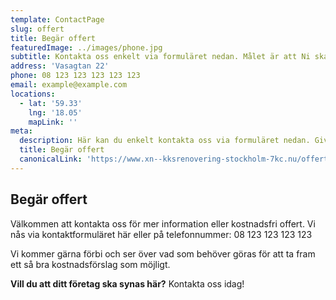 ```yaml
---
template: ContactPage
slug: offert
title: Begär offert
featuredImage: ../images/phone.jpg
subtitle: Kontakta oss enkelt via formuläret nedan. Målet är att Ni ska få svar inom 24 timmar.
address: 'Vasagtan 22'
phone: 08 123 123 123 123 123
email: example@example.com
locations:
  - lat: '59.33'
    lng: '18.05'
    mapLink: ''
meta:
  description: Här kan du enkelt kontakta oss via formuläret nedan. Givetvis går det också bra att ringa. Målet är att Ni ska få svar inom 24 timmar.
  title: Begär offert
  canonicalLink: 'https://www.xn--kksrenovering-stockholm-7kc.nu/offert/'
---
```


##  Begär offert

Välkommen att kontakta oss för mer information eller kostnadsfri offert. Vi nås via kontaktformuläret här eller på telefonnummer: 08 123 123 123 123

Vi kommer gärna förbi och ser över vad som behöver göras för att ta fram ett så bra kostnadsförslag som möjligt. 

**Vill du att ditt företag ska synas här?** Kontakta oss idag!

